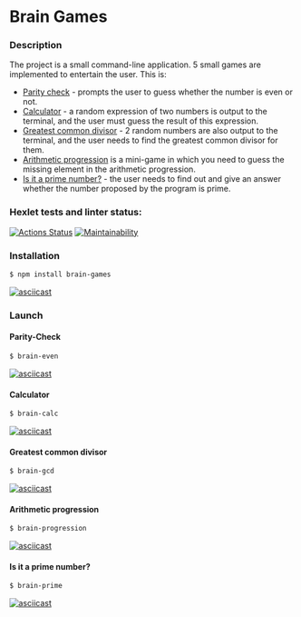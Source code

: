 # Brain Games

### Description
The project is a small command-line application. 5 small games are implemented to entertain the user. This is:
* [Parity check](#parity-check) - prompts the user to guess whether the number is even or not.
* [Calculator](#calculator) - a random expression of two numbers is output to the terminal, and the user must guess the result of this expression.
* [Greatest common divisor](#greatest-common-divisor) - 2 random numbers are also output to the terminal, and the user needs to find the greatest common divisor for them.
* [Arithmetic progression](#arithmetic-progression) is a mini-game in which you need to guess the missing element in the arithmetic progression.
* [Is it a prime number?](#is-it-a-prime-number) - the user needs to find out and give an answer whether the number proposed by the program is prime.


### Hexlet tests and linter status:
[![Actions Status](https://github.com/Ushqo/frontend-project-44/workflows/hexlet-check/badge.svg)](https://github.com/Ushqo/frontend-project-44/actions)
[![Maintainability](https://api.codeclimate.com/v1/badges/39883ad115954a7af4ac/maintainability)](https://codeclimate.com/github/Ushqo/frontend-project-44/maintainability)

### Installation

```sh
$ npm install brain-games
```

[![asciicast](https://asciinema.org/a/trBX1N2orM4oKqF7KVUUyvqol.svg)](https://asciinema.org/a/trBX1N2orM4oKqF7KVUUyvqol)

### Launch

#### Parity-Check

```sh
$ brain-even
```

[![asciicast](https://asciinema.org/a/LFYmAuuDMQYDwmoMaZVYPDD2P.svg)](https://asciinema.org/a/LFYmAuuDMQYDwmoMaZVYPDD2P)

#### Calculator

```sh
$ brain-calc
```

[![asciicast](https://asciinema.org/a/K55UxcTHoywXyFJiDcxgx4Y5W.svg)](https://asciinema.org/a/K55UxcTHoywXyFJiDcxgx4Y5W)

#### Greatest common divisor

```sh
$ brain-gcd
```

[![asciicast](https://asciinema.org/a/2iNatcRSiaGxxXlwsgoWJQTCS.svg)](https://asciinema.org/a/2iNatcRSiaGxxXlwsgoWJQTCS)

#### Arithmetic progression

```sh
$ brain-progression
```

[![asciicast](https://asciinema.org/a/dwhtevThtFgLunN3hckhWbwyy.svg)](https://asciinema.org/a/dwhtevThtFgLunN3hckhWbwyy)

#### Is it a prime number?

```sh
$ brain-prime
```

[![asciicast](https://asciinema.org/a/k0ZbSFQdfq5xb7gJQPDajgORO.svg)](https://asciinema.org/a/k0ZbSFQdfq5xb7gJQPDajgORO)